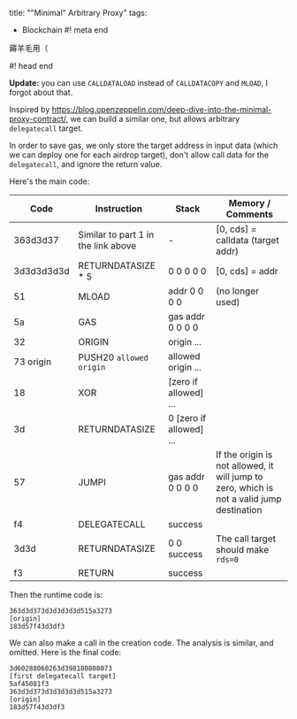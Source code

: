 title: "\"Minimal\" Arbitrary Proxy"
tags:
  - Blockchain
#! meta end

薅羊毛用（

#! head end

**Update:** you can use `CALLDATALOAD` instead of `CALLDATACOPY` and `MLOAD`, I forgot about that.

Inspired by https://blog.openzeppelin.com/deep-dive-into-the-minimal-proxy-contract/, we can build a similar one, but allows arbitrary `delegatecall` target.

In order to save gas, we only store the target address in input data (which we can deploy one for each airdrop target), don't allow call data for the `delegatecall`, and ignore the return value.

Here's the main code:

| Code       | Instruction                         | Stack                   | Memory / Comments                                                                         |
| ---------- | ----------------------------------- | ----------------------- | ----------------------------------------------------------------------------------------- |
| 363d3d37   | Similar to part 1 in the link above | -                       | [0, cds] = calldata (target addr)                                                         |
| 3d3d3d3d3d | RETURNDATASIZE \* 5                 | 0 0 0 0 0               | [0, cds] = addr                                                                           |
| 51         | MLOAD                               | addr 0 0 0 0            | (no longer used)                                                                          |
| 5a         | GAS                                 | gas addr 0 0 0 0        |                                                                                           |
| 32         | ORIGIN                              | origin ...              |                                                                                           |
| 73 origin  | PUSH20 `allowed origin`             | allowed origin ...      |                                                                                           |
| 18         | XOR                                 | [zero if allowed] ...   |                                                                                           |
| 3d         | RETURNDATASIZE                      | 0 [zero if allowed] ... |                                                                                           |
| 57         | JUMPI                               | gas addr 0 0 0 0        | If the origin is not allowed, it will jump to zero, which is not a valid jump destination |
| f4         | DELEGATECALL                        | success                 |                                                                                           |
| 3d3d       | RETURNDATASIZE                      | 0 0 success             | The call target should make `rds=0`                                                       |
| f3         | RETURN                              | success                 |                                                                                           |

Then the runtime code is:

```
363d3d373d3d3d3d3d515a3273
[origin]
183d57f43d3df3
```

We can also make a call in the creation code. The analysis is similar, and omitted. Here is the final code:

```
3d60288060263d398180808073
[first delegatecall target]
5af45081f3
363d3d373d3d3d3d3d515a3273
[origin]
183d57f43d3df3
```